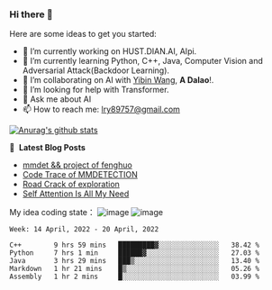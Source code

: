 ### Hi there 👋

<!--
**LRY89757/LRY89757** is a ✨ _special_ ✨ repository because its `README.md` (this file) appears on your GitHub profile.
-->
Here are some ideas to get you started:

- 🔭 I’m currently working on HUST.DIAN.AI, AIpi.
- 🌱 I’m currently learning Python, C++, Java, Computer Vision and Adversarial Attack(Backdoor Learning).
- 👯 I’m collaborating on AI with [Yibin Wang](https://github.com/flyleeee), **A Dalao**!.
- 🤔 I’m looking for help with Transformer.
- 💬 Ask me about AI
- 📫 How to reach me: lry89757@gmail.com
<!-- - 😄 Pronouns: ... -->
<!-- - ⚡ Fun fact: ... -->

[![Anurag's github stats](https://github-readme-stats.vercel.app/api?username=LRY89757)](https://github.com/anuraghazra/github-readme-stats)

📕 &nbsp;**Latest Blog Posts**
<!-- BLOG-POST-LIST:START -->
- [mmdet && project of fenghuo](https://lry89757.github.io/2021/11/09/mmdet-project-of-fenghuo/)
- [Code Trace of MMDETECTION](https://lry89757.github.io/2021/10/16/code-trace-of-mmdetection/)
- [Road Crack of exploration](https://lry89757.github.io/2021/10/04/lu-mian-lie-feng-shu-ju-ji-diao-yan/)
- [Self Attention Is All My Need](https://lry89757.github.io/2021/10/13/self-attention-is-all-my-need/)
<!-- - [God Mode in browsers: document.designMode = "on"](https://dev.to/gautamkrishnar/god-mode-in-browsers-document-designmode-on-2pmo) -->
<!-- BLOG-POST-LIST:END -->

My idea coding state：
![image](https://user-images.githubusercontent.com/77330637/163973410-badc6966-d278-4323-9a53-8cd451b1017b.png)
![image](https://user-images.githubusercontent.com/77330637/164245602-1648badd-82c5-4075-9b56-e67e85489e32.png)
<!-- ![image](https://user-images.githubusercontent.com/77330637/164354052-af7a67b2-1f2f-455e-a643-5b21b17a40e0.png) -->


<!--START_SECTION:waka-->
```text
Week: 14 April, 2022 - 20 April, 2022

C++        9 hrs 59 mins   █████████▓░░░░░░░░░░░░░░░   38.42 % 
Python     7 hrs 1 min     ██████▓░░░░░░░░░░░░░░░░░░   27.03 % 
Java       3 hrs 29 mins   ███▒░░░░░░░░░░░░░░░░░░░░░   13.40 % 
Markdown   1 hr 21 mins    █▒░░░░░░░░░░░░░░░░░░░░░░░   05.26 % 
Assembly   1 hr 2 mins     █░░░░░░░░░░░░░░░░░░░░░░░░   03.99 % 
```
<!--END_SECTION:waka-->

